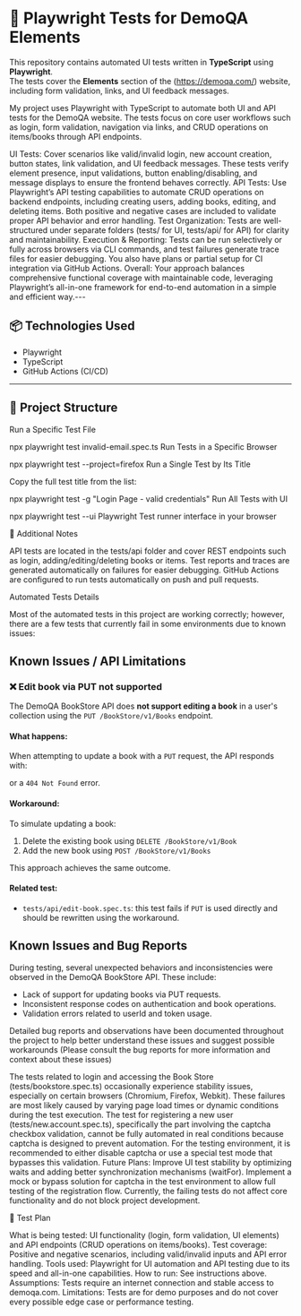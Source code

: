 
# 🧪 Playwright Tests for DemoQA Elements

This repository contains automated UI tests written in **TypeScript** using **Playwright**.  
The tests cover the **Elements** section of the (https://demoqa.com/) website, including form validation, links, and UI feedback messages.

My project uses Playwright with TypeScript to automate both UI and API tests for the DemoQA website. The tests focus on core user workflows such as login, form validation, navigation via links, and CRUD operations on items/books through API endpoints.

UI Tests: Cover scenarios like valid/invalid login, new account creation, button states, link validation, and UI feedback messages. These tests verify element presence, input validations, button enabling/disabling, and message displays to ensure the frontend behaves correctly.
API Tests: Use Playwright’s API testing capabilities to automate CRUD operations on backend endpoints, including creating users, adding books, editing, and deleting items. Both positive and negative cases are included to validate proper API behavior and error handling.
Test Organization: Tests are well-structured under separate folders (tests/ for UI, tests/api/ for API) for clarity and maintainability.
Execution & Reporting: Tests can be run selectively or fully across browsers via CLI commands, and test failures generate trace files for easier debugging. You also have plans or partial setup for CI integration via GitHub Actions.
Overall: Your approach balances comprehensive functional coverage with maintainable code, leveraging Playwright’s all-in-one framework for end-to-end automation in a simple and efficient way.---

## 📦 Technologies Used

- Playwright
- TypeScript
- GitHub Actions (CI/CD)

---

## 📁 Project Structure

 Run a Specific Test File

npx playwright test invalid-email.spec.ts
 Run Tests in a Specific Browser

npx playwright test --project=firefox
 Run a Single Test by Its Title

Copy the full test title from the list:

npx playwright test -g "Login Page - valid credentials"
Run All Tests with UI

npx playwright test --ui
 Playwright Test runner interface in your browser


📝 Additional Notes

API tests are located in the tests/api folder and cover REST endpoints such as login, adding/editing/deleting books or items.
Test reports and traces are generated automatically on failures for easier debugging.
GitHub Actions are configured to run tests automatically on push and pull requests.

Automated Tests Details

Most of the automated tests in this project are working correctly; however, there are a few tests that currently fail in some environments due to known issues:

## Known Issues / API Limitations

### ❌ Edit book via PUT not supported

The DemoQA BookStore API does **not support editing a book** in a user's collection using the `PUT /BookStore/v1/Books` endpoint.

#### What happens:
When attempting to update a book with a `PUT` request, the API responds with:

or a `404 Not Found` error.

#### Workaround:
To simulate updating a book:
1. Delete the existing book using `DELETE /BookStore/v1/Book`
2. Add the new book using `POST /BookStore/v1/Books`

This approach achieves the same outcome.

#### Related test:
- `tests/api/edit-book.spec.ts`: this test fails if `PUT` is used directly and should be rewritten using the workaround.

## Known Issues and Bug Reports

During testing, several unexpected behaviors and inconsistencies were observed in the DemoQA BookStore API. These include:

- Lack of support for updating books via PUT requests.
- Inconsistent response codes on authentication and book operations.
- Validation errors related to userId and token usage.

Detailed bug reports and observations have been documented throughout the project to help better understand these issues and suggest possible workarounds (Please consult the bug reports for more information and context about these issues)


The tests related to login and accessing the Book Store (tests/bookstore.spec.ts) occasionally experience stability issues, especially on certain browsers (Chromium, Firefox, Webkit). These failures are most likely caused by varying page load times or dynamic conditions during the test execution.
The test for registering a new user (tests/new.account.spec.ts), specifically the part involving the captcha checkbox validation, cannot be fully automated in real conditions because captcha is designed to prevent automation. For the testing environment, it is recommended to either disable captcha or use a special test mode that bypasses this validation.
Future Plans:
Improve UI test stability by optimizing waits and adding better synchronization mechanisms (waitFor).
Implement a mock or bypass solution for captcha in the test environment to allow full testing of the registration flow.
Currently, the failing tests do not affect core functionality and do not block project development.

📖 Test Plan 

What is being tested: UI functionality (login, form validation, UI elements) and API endpoints (CRUD operations on items/books).
Test coverage: Positive and negative scenarios, including valid/invalid inputs and API error handling.
Tools used: Playwright for UI automation and API testing due to its speed and all-in-one capabilities.
How to run: See instructions above.
Assumptions: Tests require an internet connection and stable access to demoqa.com.
Limitations: Tests are for demo purposes and do not cover every possible edge case or performance testing.
